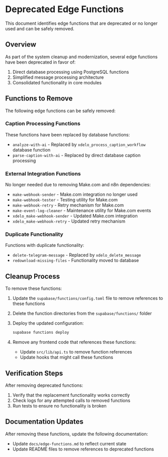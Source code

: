 # Deprecated Edge Functions

This document identifies edge functions that are deprecated or no longer used and can be safely removed.

## Overview

As part of the system cleanup and modernization, several edge functions have been deprecated in favor of:
1. Direct database processing using PostgreSQL functions
2. Simplified message processing architecture
3. Consolidated functionality in core modules

## Functions to Remove

The following edge functions can be safely removed:

### Caption Processing Functions

These functions have been replaced by database functions:

- `analyze-with-ai` - Replaced by `xdelo_process_caption_workflow` database function
- `parse-caption-with-ai` - Replaced by direct database caption processing

### External Integration Functions

No longer needed due to removing Make.com and n8n dependencies:

- `make-webhook-sender` - Make.com integration no longer used
- `make-webhook-tester` - Testing utility for Make.com
- `make-webhook-retry` - Retry mechanism for Make.com
- `make-event-log-cleaner` - Maintenance utility for Make.com events
- `xdelo_make-webhook-sender` - Updated Make.com integration
- `xdelo_make-webhook-retry` - Updated retry mechanism

### Duplicate Functionality

Functions with duplicate functionality:

- `delete-telegram-message` - Replaced by `xdelo_delete_message`
- `redownload-missing-files` - Functionality moved to database

## Cleanup Process

To remove these functions:

1. Update the `supabase/functions/config.toml` file to remove references to these functions
2. Delete the function directories from the `supabase/functions/` folder
3. Deploy the updated configuration:
   ```bash
   supabase functions deploy
   ```

4. Remove any frontend code that references these functions:
   - Update `src/lib/api.ts` to remove function references
   - Update hooks that might call these functions

## Verification Steps

After removing deprecated functions:

1. Verify that the replacement functionality works correctly
2. Check logs for any attempted calls to removed functions
3. Run tests to ensure no functionality is broken

## Documentation Updates

After removing these functions, update the following documentation:

- Update `docs/edge-functions.md` to reflect current state
- Update README files to remove references to deprecated functions 